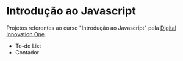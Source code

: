 # Introdução ao Javascript

Projetos referentes ao curso "Introdução ao Javascript" pela [Digital Innovation One](https://digitalinnovation.one/).

- To-do List
- Contador